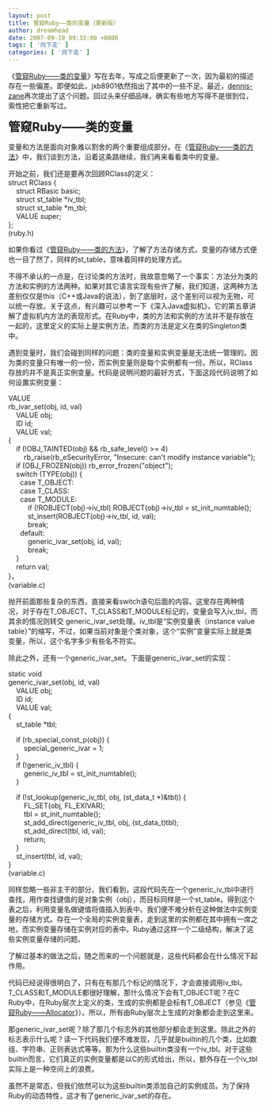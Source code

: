 ```yaml
---
layout: post
title: 管窥Ruby——类的变量（更新版）
author: dreamhead
date: 2007-09-19 09:33:00 +0800
tags: [ '向下走' ]
categories: [ '向下走' ]
---
```


《[管窥Ruby——类的变量](http://dreamhead.blogbus.com/logs/3603225.html)》写在去年，写成之后便更新了一次，因为最初的描述存在一些偏差。即便如此，jxb8901依然指出了其中的一些不足。最近，[dennis-zane](http://dennis-zane.javaeye.com/)再次提出了这个问题。回过头来仔细品味，确实有些地方写得不是很到位，索性把它重新写过。

<font size="5"><strong>管窥Ruby——类的变量</strong></font>  
  
变量和方法是面向对象难以割舍的两个重要组成部分。在《[管窥Ruby——类的方法](http://dreamhead.blogbus.com/logs/2006/09/3350630.html)》中，我们谈到方法，沿着这条路继续，我们再来看看类中的变量。  
  
开始之前，我们还是要再次回顾RClass的定义：  
struct RClass {  
&nbsp;&nbsp;&nbsp; struct RBasic basic;  
&nbsp;&nbsp;&nbsp; struct st\_table \*iv\_tbl;  
&nbsp;&nbsp;&nbsp; struct st\_table \*m\_tbl;  
&nbsp;&nbsp;&nbsp; VALUE super;  
};  
(ruby.h)  
  
如果你看过《[管窥Ruby——类的方法](http://dreamhead.blogbus.com/logs/2006/09/3350630.html)》，了解了方法存储方式，变量的存储方式便也一目了然了，同样的st\_table，意味着同样的处理方式。  
  
不得不承认的一点是，在讨论类的方法时，我故意忽略了一个事实：方法分为类的方法和实例的方法两种。如果对其它语言实现有些许了解，我们知道，这两种方法差别仅仅是this（C++或Java的说法），到了底层时，这个差别可以视为无物，可以统一存放。关于这点，有兴趣可以参考一下《深入Java虚拟机》，它的第五章讲解了虚拟机内方法的表现形式。在Ruby中，类的方法和实例的方法并不是存放在一起的，这里定义的实际上是实例方法，而类的方法是定义在类的Singleton类中。  
  
遇到变量时，我们会碰到同样的问题：类的变量和实例变量是无法统一管理的。因为类的变量只有唯一的一份，而实例变量则是每个实例都有一份。所以，RClass存放的并不是真正实例变量。代码是说明问题的最好方式，下面这段代码说明了如何设置实例变量：  
  
VALUE  
rb\_ivar\_set(obj, id, val)  
&nbsp;&nbsp;&nbsp; VALUE obj;  
&nbsp;&nbsp;&nbsp; ID id;  
&nbsp;&nbsp;&nbsp; VALUE val;  
{  
&nbsp;&nbsp;&nbsp; if (!OBJ\_TAINTED(obj) && rb\_safe\_level() \>= 4)  
&nbsp;&nbsp;&nbsp;&nbsp;&nbsp;&nbsp;&nbsp; rb\_raise(rb\_eSecurityError, "Insecure: can't modify instance variable");  
&nbsp;&nbsp;&nbsp; if (OBJ\_FROZEN(obj)) rb\_error\_frozen("object");  
&nbsp;&nbsp;&nbsp; switch (TYPE(obj)) {  
&nbsp;&nbsp;&nbsp;&nbsp;&nbsp; case T\_OBJECT:  
&nbsp;&nbsp;&nbsp;&nbsp;&nbsp; case T\_CLASS:  
&nbsp;&nbsp;&nbsp;&nbsp;&nbsp; case T\_MODULE:  
&nbsp;&nbsp;&nbsp;&nbsp;&nbsp;&nbsp;&nbsp;&nbsp;&nbsp; if (!ROBJECT(obj)-\>iv\_tbl) ROBJECT(obj)-\>iv\_tbl = st\_init\_numtable();  
&nbsp;&nbsp;&nbsp;&nbsp;&nbsp;&nbsp;&nbsp;&nbsp;&nbsp; st\_insert(ROBJECT(obj)-\>iv\_tbl, id, val);  
&nbsp;&nbsp;&nbsp;&nbsp;&nbsp;&nbsp;&nbsp;&nbsp;&nbsp; break;  
&nbsp;&nbsp;&nbsp;&nbsp;&nbsp; default:  
&nbsp;&nbsp;&nbsp;&nbsp;&nbsp;&nbsp;&nbsp;&nbsp;&nbsp; generic\_ivar\_set(obj, id, val);  
&nbsp;&nbsp;&nbsp;&nbsp;&nbsp;&nbsp;&nbsp;&nbsp;&nbsp; break;  
&nbsp;&nbsp;&nbsp; }  
&nbsp;&nbsp;&nbsp; return val;  
}，  
(variable.c)  
  
抛开前面那些复杂的东西，直接来看switch语句后面的内容。这里存在两种情况，对于存在T\_OBJECT、T\_CLASS和T\_MODULE标记的，变量会写入iv\_tbl，而其余的情况则转交 generic\_ivar\_set处理。iv\_tbl是“实例变量表（instance value table）”的缩写，不过，如果当前对象是个类对象，这个“实例”变量实际上就是类变量，所以，这个名字多少有些名不符实。  
  
除此之外，还有一个generic\_ivar\_set。下面是generic\_ivar\_set的实现：  
  
static void  
generic\_ivar\_set(obj, id, val)  
&nbsp;&nbsp;&nbsp; VALUE obj;  
&nbsp;&nbsp;&nbsp; ID id;  
&nbsp;&nbsp;&nbsp; VALUE val;  
{  
&nbsp;&nbsp;&nbsp; st\_table \*tbl;  
  
&nbsp;&nbsp;&nbsp; if (rb\_special\_const\_p(obj)) {  
&nbsp;&nbsp;&nbsp;&nbsp;&nbsp;&nbsp;&nbsp; special\_generic\_ivar = 1;  
&nbsp;&nbsp;&nbsp; }  
&nbsp;&nbsp;&nbsp; if (!generic\_iv\_tbl) {  
&nbsp;&nbsp;&nbsp;&nbsp;&nbsp;&nbsp;&nbsp; generic\_iv\_tbl = st\_init\_numtable();  
&nbsp;&nbsp;&nbsp; }  
  
&nbsp;&nbsp;&nbsp; if (!st\_lookup(generic\_iv\_tbl, obj, (st\_data\_t \*)&tbl)) {  
&nbsp;&nbsp;&nbsp;&nbsp;&nbsp;&nbsp;&nbsp; FL\_SET(obj, FL\_EXIVAR);  
&nbsp;&nbsp;&nbsp;&nbsp;&nbsp;&nbsp;&nbsp; tbl = st\_init\_numtable();  
&nbsp;&nbsp;&nbsp;&nbsp;&nbsp;&nbsp;&nbsp; st\_add\_direct(generic\_iv\_tbl, obj, (st\_data\_t)tbl);  
&nbsp;&nbsp;&nbsp;&nbsp;&nbsp;&nbsp;&nbsp; st\_add\_direct(tbl, id, val);  
&nbsp;&nbsp;&nbsp;&nbsp;&nbsp;&nbsp;&nbsp; return;  
&nbsp;&nbsp;&nbsp; }  
&nbsp;&nbsp;&nbsp; st\_insert(tbl, id, val);  
}  
(variable.c)  
  
同样忽略一些非主干的部分，我们看到，这段代码先在一个generic\_iv\_tbl中进行查找，用作查找键值的是对象实例（obj），而目标同样是一个st\_table。得到这个表之后，利用变量名做键值将值插入到表中。我们便不难分析在这种做法中实例变量的存储方式。存在一个全局的实例变量表，走到这里的实例都在其中拥有一席之地，而实例变量存储在实例对应的表中。Ruby通过这样一个二级结构，解决了这些实例变量存储的问题。  
  
了解过基本的做法之后，随之而来的一个问题就是，这些代码都会在什么情况下起作用。  
  
代码已经说得很明白了，只有在有那几个标记的情况下，才会直接调用iv\_tbl。T\_CLASS和T\_MODULE都很好理解，那什么情况下会有T\_OBJECT呢？在C Ruby中，在Ruby层次上定义的类，生成的实例都是会标有T\_OBJECT（参见《[管窥Ruby——Allocator](http://dreamhead.blogbus.com/logs/2006/11/3751564.html)》）。所以，所有由Ruby层次上生成的对象都会走到这里来。  
  
那generic\_ivar\_set呢？除了那几个标志外的其他部分都会走到这里。除此之外的标志表示什么呢？读一下代码我们便不难发现，几乎就是builtin的几个类，比如数组、字符串、正则表达式等等。那为什么这些builtin类没有一个iv\_tbl。对于这些builtin而言，它们真正的实例变量都是以C的形式给出，所以，额外存在一个iv\_tbl实际上是一种空间上的浪费。

虽然不是常态，但我们依然可以为这些builtin类添加自己的实例成员。为了保持Ruby的动态特性，这才有了generic\_ivar\_set的存在。


